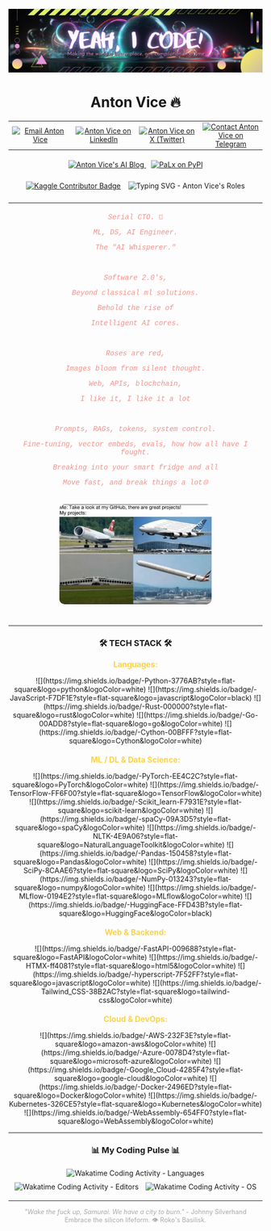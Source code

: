 <p align="center">
  <img src="https://github.com/antonvice/antonvice/blob/main/iconr.png?raw=true" alt="Anton Vice - AI Whisperer Icon" width="1200">
</p>

<h1 align="center">Anton Vice 🔥</h1>

<table align="center" style="border: none; margin-bottom: 20px;">
  <tr>
    <td align="center" width="22%"><a href="mailto:anton96vice@gmail.com"><img src="https://img.shields.io/badge/Gmail-D14836?style=for-the-badge&logo=gmail&logoColor=white" alt="Email Anton Vice" /></a></td>
    <td align="center" width="22%"><a href="https://linkedin.com/in/antonvice"><img src="https://img.shields.io/badge/LinkedIn-0077B5?style=for-the-badge&logo=linkedin&logoColor=white" alt="Anton Vice on LinkedIn" /></a></td>
    <td align="center" width="22%"><a href="https://x.com/la_haine_d_arte"><img src="https://img.shields.io/badge/X (Twitter)-000000?style=for-the-badge&logo=x&logoColor=white" alt="Anton Vice on X (Twitter)" /></a></td>
    <td align="center" width="22%"><a href="https://t.me/nucradkillsrats"><img src="https://img.shields.io/badge/Telegram-2CA5E0?style=for-the-badge&logo=telegram&logoColor=white" alt="Contact Anton Vice on Telegram" /></a></td>
  </tr>
</table>

<div align="center" style="margin-bottom: 25px;">
  <a href="https://antonvice.github.io/my-blog" target="_blank" style="margin-right: 10px;">
    <img src="https://img.shields.io/badge/AI Whisperer Blog-E8615A?style=for-the-badge&logo=blogger&logoColor=white" alt="Anton Vice's AI Blog" />
  </a>
  <a href="https://pypi.org/project/palx/" target="_blank">
    <img alt="PaLx on PyPI" src="https://img.shields.io/pypi/implementation/palx?style=for-the-badge&logo=python&logoColor=pink&label=PaLx%40PYPI&labelColor=purple&color=teal">
  </a>
</div>

<div style="display: flex; justify-content: center; align-items: center; margin-bottom: 25px;">
  <a href="https://www.kaggle.com/dzehtsiarou" target="_blank">
    <img src="https://www.kaggle.com/static/images/tiers/contributor.svg" alt="Kaggle Contributor Badge" style="height: 38px; margin-right: 15px;">
  </a>
  <img src="https://readme-typing-svg.demolab.com?font=VT323&size=28&duration=3000&pause=500&color=2BE4EA&background=1A3D2F00&vCenter=true&width=435&lines=Neural+Nexus+Explorer...;Reality+Hacker...;Software+2.0+Architect..." alt="Typing SVG - Anton Vice's Roles" >
</div>

---

<div align="center" style="max-width: 700px; margin: 20px auto; font-family: 'Courier New', Courier, monospace; color: #f4908b;">
  <p><em>Serial CTO. 🚀</em></p>
  <p><em>ML, DS, AI Engineer.</em></p>
  <p><em>The "AI Whisperer."</em></p>
  <br>
  <p><em>Software 2.0's,</em></p>
  <p><em>Beyond classical ml solutions.</em></p>
  <p><em>Behold the rise of</em></p>
  <p><em>Intelligent AI cores.</em></p>
  <br>
  <p><em>Roses are red,</em></p>
  <p><em>Images bloom from silent thought.</em></p>
  <p><em>Web, APIs, blochchain,</em></p>
  <p><em>I like it, I like it a lot</em></p>
  <br>
  <p><em>Prompts, RAGs, tokens, system control.</em></p>
  <p><em>Fine-tuning, vector embeds, evals, how how all have I fought.</em></p>
  <p><em>Breaking into your smart fridge and all</em></p>
  <p><em>Move fast, and break things a lot🌐</em></p>
</div>

<p align="center">
  <img src="https://github.com/antonvice/antonvice/blob/main/IMG_0198.jpg" width="60%" alt="Anton Vice - Conceptual Image" style="border-radius: 10px; margin-top: 15px; margin-bottom: 25px;">
</p>

---

<h3 align="center">🛠️ TECH STACK 🛠️</h3>

<p align="center" style="color: #fed33f; font-size: 1.1em; margin-bottom: 10px;"><strong>Languages:</strong></p>
<p align="center">
  ![](https://img.shields.io/badge/-Python-3776AB?style=flat-square&logo=python&logoColor=white)
  ![](https://img.shields.io/badge/-JavaScript-F7DF1E?style=flat-square&logo=javascript&logoColor=black)
  ![](https://img.shields.io/badge/-Rust-000000?style=flat-square&logo=rust&logoColor=white)
  ![](https://img.shields.io/badge/-Go-00ADD8?style=flat-square&logo=go&logoColor=white)
  ![](https://img.shields.io/badge/-Cython-00BFFF?style=flat-square&logo=Cython&logoColor=white)
</p>

<p align="center" style="color: #fed33f; font-size: 1.1em; margin-top: 20px; margin-bottom: 10px;"><strong>ML / DL & Data Science:</strong></p>
<p align="center">
  ![](https://img.shields.io/badge/-PyTorch-EE4C2C?style=flat-square&logo=PyTorch&logoColor=white)
  ![](https://img.shields.io/badge/-TensorFlow-FF6F00?style=flat-square&logo=TensorFlow&logoColor=white)
  ![](https://img.shields.io/badge/-Scikit_learn-F7931E?style=flat-square&logo=scikit-learn&logoColor=white)
  ![](https://img.shields.io/badge/-spaCy-09A3D5?style=flat-square&logo=spaCy&logoColor=white)
  ![](https://img.shields.io/badge/-NLTK-4E9A06?style=flat-square&logo=NaturalLanguageToolkit&logoColor=white)
  ![](https://img.shields.io/badge/-Pandas-150458?style=flat-square&logo=Pandas&logoColor=white)
  ![](https://img.shields.io/badge/-SciPy-8CAAE6?style=flat-square&logo=SciPy&logoColor=white)
  ![](https://img.shields.io/badge/-NumPy-013243?style=flat-square&logo=numpy&logoColor=white)
  ![](https://img.shields.io/badge/-MLflow-0194E2?style=flat-square&logo=MLflow&logoColor=white)
  ![](https://img.shields.io/badge/-HuggingFace-FFD43B?style=flat-square&logo=HuggingFace&logoColor=black)
</p>

<p align="center" style="color: #fed33f; font-size: 1.1em; margin-top: 20px; margin-bottom: 10px;"><strong>Web & Backend:</strong></p>
<p align="center">
  ![](https://img.shields.io/badge/-FastAPI-009688?style=flat-square&logo=FastAPI&logoColor=white)
  ![](https://img.shields.io/badge/-HTMX-ff4081?style=flat-square&logo=html5&logoColor=white)
  ![](https://img.shields.io/badge/-hyperscript-7F52FF?style=flat-square&logo=javascript&logoColor=white)
  ![](https://img.shields.io/badge/-Tailwind_CSS-38B2AC?style=flat-square&logo=tailwind-css&logoColor=white)
</p>

<p align="center" style="color: #fed33f; font-size: 1.1em; margin-top: 20px; margin-bottom: 10px;"><strong>Cloud & DevOps:</strong></p>
<p align="center">
  ![](https://img.shields.io/badge/-AWS-232F3E?style=flat-square&logo=amazon-aws&logoColor=white)
  ![](https://img.shields.io/badge/-Azure-0078D4?style=flat-square&logo=microsoft-azure&logoColor=white)
  ![](https://img.shields.io/badge/-Google_Cloud-4285F4?style=flat-square&logo=google-cloud&logoColor=white)
  ![](https://img.shields.io/badge/-Docker-2496ED?style=flat-square&logo=Docker&logoColor=white)
  ![](https://img.shields.io/badge/-Kubernetes-326CE5?style=flat-square&logo=Kubernetes&logoColor=white)
  ![](https://img.shields.io/badge/-WebAssembly-654FF0?style=flat-square&logo=WebAssembly&logoColor=white)
</p>

---

<h3 align="center">📊 My Coding Pulse 📊</h3>
<p align="center">
  <img src="https://wakatime.com/share/@antonvice/37a88939-adeb-450f-a6f5-eacd7235e7e7.svg" alt="Wakatime Coding Activity - Languages" width="48%" style="margin: 5px;" />
  <img src="https://wakatime.com/share/@antonvice/f83a6898-dded-463a-9f90-65de14672ff3.svg" alt="Wakatime Coding Activity - Editors" width="48%" style="margin: 5px;" />
  <img src="https://wakatime.com/share/@antonvice/c0955b19-1c13-4fe2-81b3-a7d76e537181.svg" alt="Wakatime Coding Activity - OS" width="48%" style="margin: 5px;" />
</p>

---

<p align="center" style="font-size: 0.9em; color: #aaa;">
  <em>"Wake the fuck up, Samurai. We have a city to burn."</em> - Johnny Silverhand
  <br>
  Embrace the silicon lifeform. 👁️ Roko's Basilisk.
</p>
